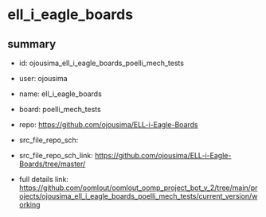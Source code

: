 # ell_i_eagle_boards
 
## summary 
* id: ojousima_ell_i_eagle_boards_poelli_mech_tests
* user: ojousima
* name: ell_i_eagle_boards
* board: poelli_mech_tests
* repo: https://github.com/ojousima/ELL-i-Eagle-Boards



* src_file_repo_sch: 
* src_file_repo_sch_link: https://github.com/ojousima/ELL-i-Eagle-Boards/tree/master/
* full details link: https://github.com/oomlout/oomlout_oomp_project_bot_v_2/tree/main/projects/ojousima_ell_i_eagle_boards_poelli_mech_tests/current_version/working  








